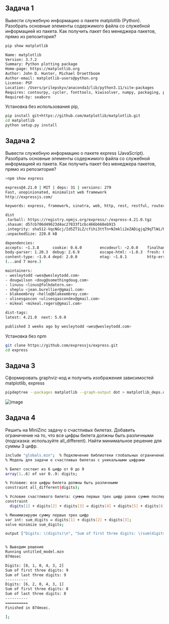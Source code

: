 ## Задача 1
Вывести служебную информацию о пакете matplotlib (Python). Разобрать основные элементы содержимого файла со служебной информацией из пакета. Как получить пакет без менеджера пакетов, прямо из репозитория?
```bash
pip show matplotlib

Name: matplotlib
Version: 3.7.2
Summary: Python plotting package
Home-page: https://matplotlib.org
Author: John D. Hunter, Michael Droettboom
Author-email: matplotlib-users@python.org
License: PSF
Location: /Users/prilepskyv/anaconda3/lib/python3.11/site-packages
Requires: contourpy, cycler, fonttools, kiwisolver, numpy, packaging, pillow, pyparsing, python-dateutil
Required-by: seaborn
```
Установка без использования pip, 
```bash
pip install git+https://github.com/matplotlib/matplotlib.git
cd matplotlib
python setup.py install
```
## Задача 2
Вывести служебную информацию о пакете express (JavaScript). Разобрать основные элементы содержимого файла со служебной информацией из пакета. Как получить пакет без менеджера пакетов, прямо из репозитория?
```bash
>npm show express

express@4.21.0 | MIT | deps: 31 | versions: 279
Fast, unopinionated, minimalist web framework
http://expressjs.com/

keywords: express, framework, sinatra, web, http, rest, restful, router, app, api

dist
.tarball: https://registry.npmjs.org/express/-/express-4.21.0.tgz
.shasum: d57cb706d49623d4ac27833f1cbc466b668eb915
.integrity: sha512-VqcNGcj/Id5ZT1LZ/cfihi3ttTn+NJmkli2eZADigjq29qTlWi/hAQ43t/VLPq8+UX06FCEx3ByOYet6ZFblng==
.unpackedSize: 220.8 kB

dependencies:
accepts: ~1.3.8      cookie: 0.6.0        encodeurl: ~2.0.0    finalhandler: 1.3.1  methods: ~1.1.2      proxy-addr: ~2.0.7   safe-buffer: 5.2.1   type-is: ~1.6.18     
body-parser: 1.20.3  debug: 2.6.9         escape-html: ~1.0.3  fresh: 0.5.2         on-finished: 2.4.1   qs: 6.13.0           send: 0.19.0         utils-merge: 1.0.1   
content-type: ~1.0.4 depd: 2.0.0          etag: ~1.8.1         http-errors: 2.0.0   parseurl: ~1.3.3     range-parser: ~1.2.1 statuses: 2.0.1      vary: ~1.1.2         
(...and 7 more.)

maintainers:
- wesleytodd <wes@wesleytodd.com>
- dougwilson <doug@somethingdoug.com>
- linusu <linus@folkdatorn.se>
- sheplu <jean.burellier@gmail.com>
- blakeembrey <hello@blakeembrey.com>
- ulisesgascon <ulisesgascondev@gmail.com>
- mikeal <mikeal.rogers@gmail.com>

dist-tags:
latest: 4.21.0  next: 5.0.0     

published 3 weeks ago by wesleytodd <wes@wesleytodd.com>
```

Установка без npm
```bash
git clone https://github.com/expressjs/express.git
cd express
```
## Задача 3
Сформировать graphviz-код и получить изображения зависимостей matplotlib, express
```bash
pipdeptree --packages matplotlib --graph-output dot > matplotlib_deps.dot
```
![image](https://github.com/user-attachments/assets/7a2c4c7a-74d9-4ed3-acd3-734d63041cd8)



## Задача 4
Решить на MiniZinc задачу о счастливых билетах. Добавить ограничение на то, что все цифры билета должны быть различными (подсказка: используйте all_different). Найти минимальное решение для суммы 3 цифр.
```bash
include "globals.mzn";  % Подключение библиотеки глобальных ограничений
% Модель для задачи о счастливых билетах с уникальными цифрами

% Билет состоит из 6 цифр от 0 до 9
array[1..6] of var 0..9: digits;

% Условие: все цифры билета должны быть различными
constraint all_different(digits);

% Условие счастливого билета: сумма первых трех цифр равна сумме последних трех
constraint
  digits[1] + digits[2] + digits[3] = digits[4] + digits[5] + digits[6];

% Минимизируем сумму первых трех цифр
var int: sum_digits = digits[1] + digits[2] + digits[3];
solve minimize sum_digits;

output ["Digits: \(digits)\n", "Sum of first three digits: \(sum(digits[1..3]))\n", "Sum of last three digits: \(sum(digits[4..6]))\n"];

```

```bash

% Выводим решение
Running untitled_model.mzn
874msec

Digits: [8, 1, 0, 4, 3, 2]
Sum of first three digits: 9
Sum of last three digits: 9
----------
Digits: [6, 2, 0, 4, 3, 1]
Sum of first three digits: 8
Sum of last three digits: 8
----------
==========
Finished in 874msec.

];
```



